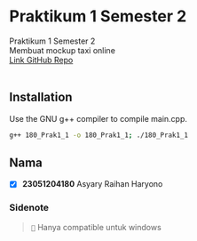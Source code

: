 # Praktikum 1 Semester 2

Praktikum 1 Semester 2\
Membuat mockup taxi online\
[Link GitHub Repo](https://github.com/asyary/Sem2_Prak1/)\
<br>

## Installation

Use the GNU g++ compiler to compile main.cpp.

```bash
g++ 180_Prak1_1 -o 180_Prak1_1; ./180_Prak1_1
```

## Nama

- [x] **23051204180** Asyary Raihan Haryono


### Sidenote

> ``📝`` Hanya compatible untuk windows
